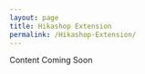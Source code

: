 ```yaml
---
layout: page
title: Hikashop Extension
permalink: /Hikashop-Extension/
---
```


Content Coming Soon
